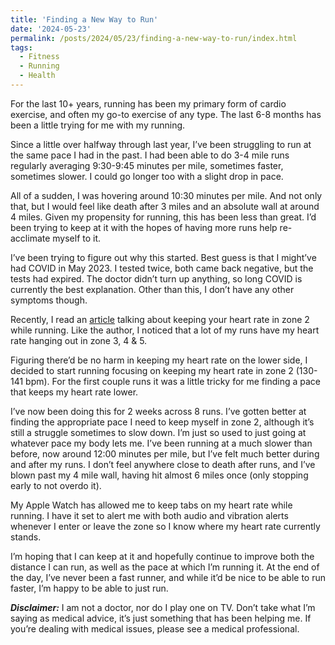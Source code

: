 ```yaml
---
title: 'Finding a New Way to Run'
date: '2024-05-23'
permalink: /posts/2024/05/23/finding-a-new-way-to-run/index.html
tags:
  - Fitness
  - Running
  - Health
---
```


For the last 10+ years, running has been my primary form of cardio exercise, and often my go-to exercise of any type. The last 6-8 months has been a little trying for me with my running.
<!-- excerpt -->

Since a little over halfway through last year, I’ve been struggling to run at the same pace I had in the past. I had been able to do 3-4 mile runs regularly averaging 9:30-9:45 minutes per mile, sometimes faster, sometimes slower. I could go longer too with a slight drop in pace. 

All of a sudden, I was hovering around 10:30 minutes per mile. And not only that, but I would feel like death after 3 miles and an absolute wall at around 4 miles. Given my propensity for running, this has been less than great. I’d been trying to keep at it with the hopes of having more runs help re-acclimate myself to it.

I’ve been trying to figure out why this started. Best guess is that I might’ve had COVID in May 2023. I tested twice, both came back negative, but the tests had expired. The doctor didn’t turn up anything, so long COVID is currently the best explanation. Other than this, I don’t have any other symptoms though.

Recently, I read an [article](https://newsletter.rationalwalk.com/p/in-the-zone) talking about keeping your heart rate in zone 2 while running. Like the author, I noticed that a lot of my runs have my heart rate hanging out in zone 3, 4 & 5. 

Figuring there’d be no harm in keeping my heart rate on the lower side, I decided to start running focusing on keeping my heart rate in zone 2 (130-141 bpm). For the first couple runs it was a little tricky for me finding a pace that keeps my heart rate lower.

I’ve now been doing this for 2 weeks across 8 runs. I’ve gotten better at finding the appropriate pace I need to keep myself in zone 2, although it’s still a struggle sometimes to slow down. I’m just so used to just going at whatever pace my body lets me. I’ve been running at a much slower than before, now around 12:00 minutes per mile, but I’ve felt much better during and after my runs. I don’t feel anywhere close to death after runs, and I’ve blown past my 4 mile wall, having hit almost 6 miles once (only stopping early to not overdo it).

My Apple Watch has allowed me to keep tabs on my heart rate while running. I have it set to alert me with both audio and vibration alerts whenever I enter or leave the zone so I know where my heart rate currently stands.

I’m hoping that I can keep at it and hopefully continue to improve both the distance I can run, as well as the pace at which I’m running it. At the end of the day, I’ve never been a fast runner, and while it’d be nice to be able to run faster, I’m happy to be able to just run.

***Disclaimer:*** I am not a doctor, nor do I play one on TV. Don’t take what I’m saying as medical advice, it’s just something that has been helping me. If you’re dealing with medical issues, please see a medical professional.